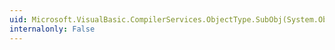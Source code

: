 ```yaml
---
uid: Microsoft.VisualBasic.CompilerServices.ObjectType.SubObj(System.Object,System.Object)
internalonly: False
---
```

